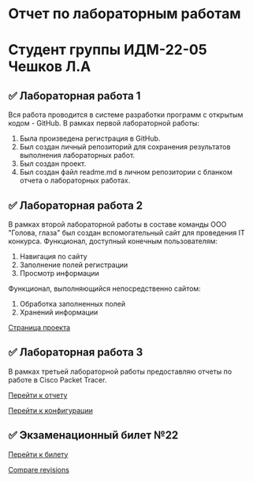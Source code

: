 # Отчет по лабораторным работам 
# Студент группы ИДМ-22-05 Чешков Л.А
## :white_check_mark: Лабораторная работа 1
Вся работа проводится в системе разработки программ с открытым кодом - GitHub.
В рамках первой лабораторной работы:
1. Была произведена регистрация в GitHub.
2. Был создан личный репозиторий для сохранения результатов выполнения лабораторных работ.
3. Был создан проект.
4. Был создан файл readme.md в личном репозитории с бланком отчета о лабораторных работах.

## :white_check_mark: Лабораторная работа 2
В рамках второй лабораторной работы в составе команды ООО "Голова, глаза" был создан вспомогательный сайт для проведения IT конкурса.
Функционал, доступный конечным пользователям:
1. Навигация по сайту
2. Заполнение полей регистрации
3. Просмотр информации

Функционал, выполняющийся непосредственно сайтом:
1. Обработка заполненных полей
2. Хранений информации

[Страница проекта](https://github.com/MarkinNikita/aboba)

## :white_check_mark: Лабораторная работа 3
В рамках третьей лабораторной работы предоставляю отчеты по работе в Cisco Packet Tracer.

[Перейти к отчету](https://github.com/Leo-alt-droid/IT2022/blob/main/Чешков%20Л.А%20ИДБ-18-08%20ЛАБА%206.docx)

[Перейти к конфигурации]()

## :white_check_mark: Экзаменационный билет №22
[Перейти к билету](https://github.com/stankin/inet-2022/wiki/exam12)

[Compare revisions](https://github.com/Leo-alt-droid/IT2022/blob/main/Compare%20revisions%20%C2%B7%20stankin_inet-2022%20Wiki.pdf)
